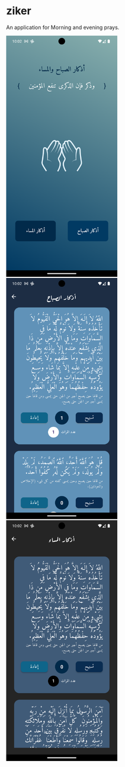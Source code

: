 # ziker

An application for Morning and evening prays.


<p align="left">
  <img src="https://github.com/Icarus-conf/ziker/blob/main/assets/github/ss1.png" width="300">
  <img src="https://github.com/Icarus-conf/ziker/blob/main/assets/github/ss2.png" width="300">
  <img src="https://github.com/Icarus-conf/ziker/blob/main/assets/github/ss3.png" width="300">
</p>

